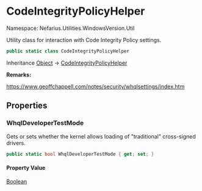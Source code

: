 # CodeIntegrityPolicyHelper

Namespace: Nefarius.Utilities.WindowsVersion.Util

Utility class for interaction with Code Integrity Policy settings.

```csharp
public static class CodeIntegrityPolicyHelper
```

Inheritance [Object](https://docs.microsoft.com/en-us/dotnet/api/system.object) → [CodeIntegrityPolicyHelper](./nefarius.utilities.windowsversion.util.codeintegritypolicyhelper.md)

**Remarks:**

https://www.geoffchappell.com/notes/security/whqlsettings/index.htm

## Properties

### <a id="properties-whqldevelopertestmode"/>**WhqlDeveloperTestMode**

Gets or sets whether the kernel allows loading of "traditional" cross-signed drivers.

```csharp
public static bool WhqlDeveloperTestMode { get; set; }
```

#### Property Value

[Boolean](https://docs.microsoft.com/en-us/dotnet/api/system.boolean)<br>
